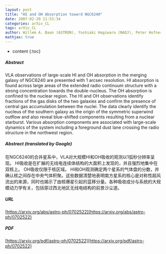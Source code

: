 ```yaml
---
layout: post
title: "HI and OH Absorption toward NGC6240"
date: 2007-02-20 11:53:34
categories: arXiv_CL
tags: arXiv_CL
author: Willem A. Baan (ASTRON), Yoshiaki Hagiwara (NAOJ), Peter Hofner (NMT)
mathjax: true
---
```


* content
{:toc}

##### Abstract
VLA observations of large-scale HI and OH absorption in the merging galaxy of NGC6240 are presented with 1 arcsec resolution. HI absorption is found across large areas of the extended radio continuum structure with a strong concentration towards the double-nucleus. The OH absorption is confined to the nuclear region. The HI and OH observations identify fractions of the gas disks of the two galaxies and confirm the presence of central gas accumulation between the nuclei. The data clearly identify the nucleus of the southern galaxy as the origin of the symmetric superwind outflow and also reveal blue-shifted components resulting from a nuclear starburst. Various absorption components are associated with large-scale dynamics of the system including a foreground dust lane crossing the radio structure in the northwest region.

##### Abstract (translated by Google)
在NGC6240的合并星系中，VLA对大规模HI和OH吸收的观测以1弧秒分辨率呈现。 HI吸收是在扩展的无线电连续体结构的大面积上发现的，并且强烈地集中在双核上。 OH吸收仅限于核区域。 HI和OH观测确定两个星系的气体盘的分数，并确认核之间存在中央气体积聚。这些数据清楚地表明南方星系的核心是对称性超风流出的来源，同时也揭示了由核爆星引起的蓝移分量。各种吸收成分与系统的大规模动力学有关，包括穿过西北地区无线电结构的前景沙尘道。

##### URL
[https://arxiv.org/abs/astro-ph/0702522](https://arxiv.org/abs/astro-ph/0702522)

##### PDF
[https://arxiv.org/pdf/astro-ph/0702522](https://arxiv.org/pdf/astro-ph/0702522)

